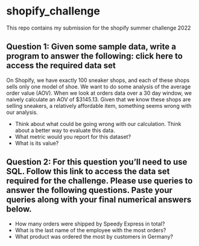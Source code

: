# shopify_challenge
This repo contains my submission for the shopify summer challenge 2022

## Question 1: Given some sample data, write a program to answer the following: click here to access the required data set

On Shopify, we have exactly 100 sneaker shops, and each of these shops sells only one model of shoe. We want to do some analysis of the average order value (AOV). When we look at orders data over a 30 day window, we naively calculate an AOV of $3145.13. Given that we know these shops are selling sneakers, a relatively affordable item, something seems wrong with our analysis. 

* Think about what could be going wrong with our calculation. Think about a better way to evaluate this data. 
* What metric would you report for this dataset?
* What is its value?


## Question 2: For this question you’ll need to use SQL. Follow this link to access the data set required for the challenge. Please use queries to answer the following questions. Paste your queries along with your final numerical answers below.

* How many orders were shipped by Speedy Express in total?
* What is the last name of the employee with the most orders?
* What product was ordered the most by customers in Germany?


